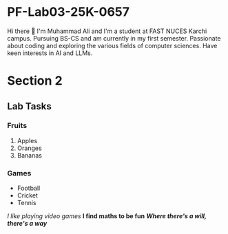 # PF-Lab03-25K-0657
Hi there 👋
I'm Muhammad Ali and I'm a student at FAST NUCES Karchi campus.
Pursuing BS-CS and am currently in my first semester.
Passionate about coding and exploring the various fields of computer sciences.
Have keen interests in AI and LLMs.

# Section 2
## Lab Tasks
### Fruits
1. Apples
2. Oranges
3. Bananas

### Games
- Football
- Cricket
- Tennis

*I like playing video games*
**I find maths to be fun**
***Where there's a will, there's a way***
